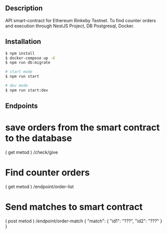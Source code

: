 ## Description

API smart-contract for Ethereum Rinkeby Testnet. To find counter orders and execution through
NestJS Project, DB Postgresql, Docker.

## Installation

```bash
$ npm install
$ docker-compose up -d
$ npm run db:migrate
```

```bash
# start mode
$ npm run start

# dev mode
$ npm run start:dev

```

## Endpoints

# save orders from the smart contract to the database

( get metod )
/check/give

# Find counter orders

( get metod )
/endpoint/order-list

# Send matches to smart contract

( post metod )
/endpoint/order-match
{
"match":
{
"id1": "???",
"id2": "???"
}
}
